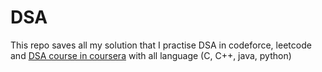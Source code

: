 # DSA
This repo saves all my solution that I practise DSA in codeforce, leetcode and [DSA course in coursera](https://www.coursera.org/lecture/algorithmic-toolbox/problem-overview-uoGuB) with all language (C, C++, java, python)
